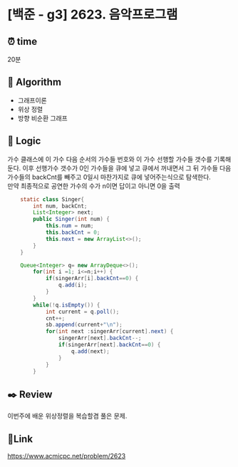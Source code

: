 # [백준 - g3] 2623. 음악프로그램

## ⏰ **time**

20분

## :pushpin: **Algorithm**

- 그래프이론
- 위상 정렬
- 방향 비순환 그래프

## :round_pushpin: **Logic**

가수 클래스에 이 가수 다음 순서의 가수들 번호와 이 가수 선행할 가수들 갯수를 기록해둔다.
이후 선행가수 갯수가 0인 가수들을 큐에 넣고 큐에서 꺼내면서 그 뒤 가수들 다음 가수들의 backCnt를 빼주고 0일시 마찬가지로 큐에 넣어주는식으로 탐색한다.  
만약 최종적으로 공연한 가수의 수가 n이면 답이고 아니면 0을 출력

```java
    static class Singer{
		int num, backCnt;
		List<Integer> next;
		public Singer(int num) {
			this.num = num;
			this.backCnt = 0;
			this.next = new ArrayList<>();
		}
	}

    Queue<Integer> q= new ArrayDeque<>();
		for(int i =1; i<=n;i++) {
			if(singerArr[i].backCnt==0) {
				q.add(i);
			}
		}
		while(!q.isEmpty()) {
			int current = q.poll();
			cnt++;
			sb.append(current+"\n");
			for(int next :singerArr[current].next) {
				singerArr[next].backCnt--;
				if(singerArr[next].backCnt==0) {
					q.add(next);
				}
			}
		}

```

## :black_nib: **Review**

이번주에 배운 위상정렬을 복습할겸 풀은 문제.

## 📡**Link**

https://www.acmicpc.net/problem/2623
